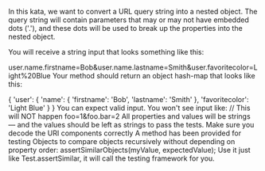 In this kata, we want to convert a URL query string into a nested object. The query string will contain parameters that may or may not have embedded dots ('.'), and these dots will be used to break up the properties into the nested object.

You will receive a string input that looks something like this:

user.name.firstname=Bob&user.name.lastname=Smith&user.favoritecolor=Light%20Blue
Your method should return an object hash-map that looks like this:

{
  'user': {
    'name': {
      'firstname': 'Bob',
      'lastname': 'Smith'
    },
    'favoritecolor': 'Light Blue'
  }
}
You can expect valid input. You won't see input like:
  // This will NOT happen
  foo=1&foo.bar=2
All properties and values will be strings — and the values should be left as strings to pass the tests.
Make sure you decode the URI components correctly
A method has been provided for testing Objects to compare objects recursively without depending on property order:
  assertSimilarObjects(myValue, expectedValue);
Use it just like Test.assertSimilar, it will call the testing framework for you.